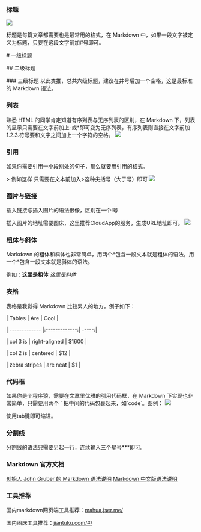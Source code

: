 ### 标题
![](http://i4.buimg.com/567571/a66d7c38b446789d.jpg)

标题是每篇文章都需要也是最常用的格式，在 Markdown 中，如果一段文字被定义为标题，只要在这段文字前加#号即可。

\# 一级标题

\## 二级标题

\### 三级标题
以此类推，总共六级标题，建议在井号后加一个空格，这是最标准的 Markdown 语法。


### 列表
熟悉 HTML 的同学肯定知道有序列表与无序列表的区别，在 Markdown 下，列表的显示只需要在文字前加上\-或\*即可变为无序列表，有序列表则直接在文字前加1.2.3.符号要和文字之间加上一个字符的空格。
![](http://i1.piimg.com/567571/c18d91e7081912b7.jpg)

### 引用
如果你需要引用一小段别处的句子，那么就要用引用的格式。

\> 例如这样
只需要在文本前加入>这种尖括号（大于号）即可
![](http://i4.buimg.com/567571/5f2f078e468f0f7e.jpg)

### 图片与链接

插入链接与插入图片的语法很像，区别在一个!号

插入图片的地址需要图床，这里推荐CloudApp的服务，生成URL地址即可。
![](http://i2.muimg.com/567571/1e0365cb1bb2710d.jpg)

### 粗体与斜体
Markdown 的粗体和斜体也非常简单，用两个\*包含一段文本就是粗体的语法，用一个\*包含一段文本就是斜体的语法。

例如：**这里是粗体** *这里是斜体*

### 表格

表格是我觉得 Markdown 比较累人的地方，例子如下：

| Tables        | Are          | Cool  |

| ------------- |:-------------:| -----:|

| col 3 is      | right-aligned | $1600 |

| col 2 is      | centered      |  $12 |

| zebra stripes | are neat      |    $1 |


### 代码框

如果你是个程序猿，需要在文章里优雅的引用代码框，在 Markdown 下实现也非常简单，只需要用两个 \` 把中间的代码包裹起来，如\`code\`。图例：
![](http://i4.buimg.com/567571/127ecd76d0fd0f33.jpg)

使用tab键即可缩进。

### 分割线

分割线的语法只需要另起一行，连续输入三个星号\***即可。

### Markdown 官方文档
[创始人 John Gruber 的 Markdown 语法说明](https://www.getcloudapp.com/)
[Markdown 中文版语法说明](http://wowubuntu.com/markdown/#list)


### 工具推荐

国内markdown网页端工具推荐：[mahua.jser.me/](mahua.jser.me/)

国内图床工具推荐：[jiantuku.com/#/](jiantuku.com/#/)
